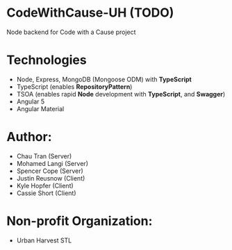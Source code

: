 # CodeWithCause-UH (TODO)
Node backend for Code with a Cause project

# Technologies
- Node, Express, MongoDB (Mongoose ODM) with **TypeScript**
- TypeScript (enables **RepositoryPattern**)
- TSOA (enables rapid **Node** development with **TypeScript**, and **Swagger**)
- Angular 5
- Angular Material

# Author:
- Chau Tran (Server)
- Mohamed Langi (Server)
- Spencer Cope (Server)
- Justin Reusnow (Client)
- Kyle Hopfer (Client)
- Cassie Short (Client)

# Non-profit Organization:
- Urban Harvest STL
